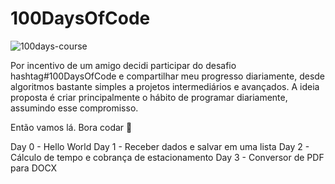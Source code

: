 # 100DaysOfCode

![100days-course](https://github.com/user-attachments/assets/17077a94-288d-43b4-add9-29845b9adbb7)


Por incentivo de um amigo decidi participar do desafio hashtag#100DaysOfCode e compartilhar meu progresso diariamente, desde algoritmos bastante simples a projetos intermediários e avançados.
A ideia proposta é criar principalmente o hábito de programar diariamente, assumindo esse compromisso.

Então vamos lá. Bora codar 🚀

Day 0 - Hello World
Day 1 - Receber dados e salvar em uma lista
Day 2 - Cálculo de tempo e cobrança de estacionamento
Day 3 - Conversor de PDF para DOCX